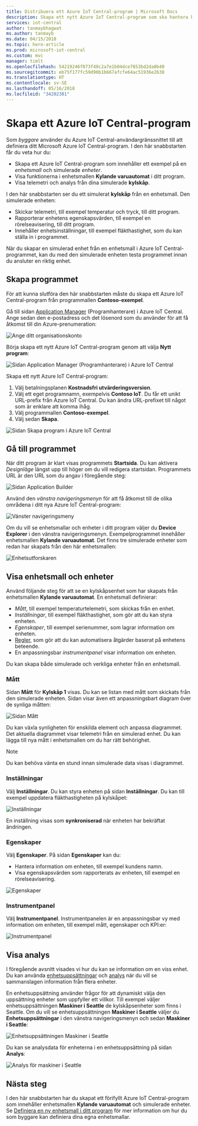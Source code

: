 ```yaml
---
title: Distribuera ett Azure IoT Central-program | Microsoft Docs
description: Skapa ett nytt Azure IoT Central-program som ska hantera kylande varuautomater. Visa telemetridata som genereras från dina simulerade enheter.
services: iot-central
author: tanmaybhagwat
ms.author: tanmayb
ms.date: 04/15/2018
ms.topic: hero-article
ms.prod: microsoft-iot-central
ms.custom: mvc
manager: timlt
ms.openlocfilehash: 54219246f073f48c2a7e1b04dce7653bd2da0b40
ms.sourcegitcommit: eb75f177fc59d90b1b667afcfe64ac51936e2638
ms.translationtype: HT
ms.contentlocale: sv-SE
ms.lasthandoff: 05/16/2018
ms.locfileid: "34202381"
---
```

# <a name="create-an-azure-iot-central-application"></a>Skapa ett Azure IoT Central-program

Som _byggare_ använder du Azure IoT Central-användargränssnittet till att definiera ditt Microsoft Azure IoT Central-program. I den här snabbstarten får du veta hur du:

- Skapa ett Azure IoT Central-program som innehåller ett exempel på en _enhetsmall_ och simulerade _enheter_.
- Visa funktionerna i enhetsmallen **Kylande varuautomat** i ditt program.
- Visa telemetri och analys från dina simulerade **kylskåp**.

I den här snabbstarten ser du ett simulerat **kylskåp** från en enhetsmall. Den simulerade enheten:

* Skickar telemetri, till exempel temperatur och tryck, till ditt program.
* Rapporterar enhetens egenskapsvärden, till exempel en rörelseavisering, till ditt program.
* Innehåller enhetsinställningar, till exempel fläkthastighet, som du kan ställa in i programmet.

När du skapar en simulerad enhet från en enhetsmall i Azure IoT Central-programmet, kan du med den simulerade enheten testa programmet innan du ansluter en riktig enhet.

## <a name="create-the-application"></a>Skapa programmet

För att kunna slutföra den här snabbstarten måste du skapa ett Azure IoT Central-program från programmallen **Contoso-exempel**.

Gå till sidan [Application Manager](https://aka.ms/iotcentral) (Programhanterare) i Azure IoT Central. Ange sedan den e-postadress och det lösenord som du använder för att få åtkomst till din Azure-prenumeration:

![Ange ditt organisationskonto](media/quick-deploy-iot-central/sign-in.png)

Börja skapa ett nytt Azure IoT Central-program genom att välja **Nytt program**:

![Sidan Application Manager (Programhanterare) i Azure IoT Central](media/quick-deploy-iot-central/iotcentralhome.png)

Skapa ett nytt Azure IoT Central-program:

1. Välj betalningsplanen **Kostnadsfri utvärderingsversion**.
1. Välj ett eget programnamn, exempelvis **Contoso IoT**. Du får ett unikt URL-prefix från Azure IoT Central. Du kan ändra URL-prefixet till något som är enklare att komma ihåg.
1. Välj programmallen **Contoso-exempel**.
1. Välj sedan **Skapa**.

![Sidan Skapa program i Azure IoT Central](media/quick-deploy-iot-central/iotcentralcreate.png)

## <a name="navigate-to-the-application"></a>Gå till programmet

När ditt program är klart visas programmets **Startsida**. Du kan aktivera _Designläge_ längst upp till höger om du vill redigera startsidan. Programmets URL är den URL som du angav i föregående steg:

![Sidan Application Builder](media/quick-deploy-iot-central/apphome.png)

Använd den _vänstra navigeringsmenyn_ för att få åtkomst till de olika områdena i ditt nya Azure IoT Central-program:

![Vänster navigeringsmeny](media/quick-deploy-iot-central/navbar.png)

Om du vill se enhetsmallar och enheter i ditt program väljer du **Device Explorer** i den vänstra navigeringsmenyn. Exempelprogrammet innehåller enhetsmallen **Kylande varuautomat**. Det finns tre simulerade enheter som redan har skapats från den här enhetsmallen:

![Enhetsutforskaren](media/quick-deploy-iot-central/deviceexplorer.png)

## <a name="view-the-device-template-and-devices"></a>Visa enhetsmall och enheter

Använd följande steg för att se en kylskåpsenhet som har skapats från enhetsmallen **Kylande varuautomat**. En enhetsmall definierar:

* _Mått_, till exempel temperaturtelemetri, som skickas från en enhet.
* _Inställningar_, till exempel fläkthastighet, som gör att du kan styra enheten.
* _Egenskaper_, till exempel serienummer, som lagrar information om enheten.
* [Regler](howto-create-telemetry-rules.md), som gör att du kan automatisera åtgärder baserat på enhetens beteende.
* En anpassningsbar _instrumentpanel_ visar information om enheten.

Du kan skapa både simulerade och verkliga enheter från en enhetsmall.

### <a name="measurements"></a>Mått

Sidan **Mått** för **Kylskåp 1** visas. Du kan se listan med mått som skickats från den simulerade enheten. Sidan visar även ett anpassningsbart diagram över de synliga måtten:

![Sidan Mått](media/quick-deploy-iot-central/measurements.png)

Du kan växla synligheten för enskilda element och anpassa diagrammet. Det aktuella diagrammet visar telemetri från en simulerad enhet. Du kan lägga till nya mått i enhetsmallen om du har rätt behörighet.

> [!NOTE]
> Du kan behöva vänta en stund innan simulerade data visas i diagrammet.

### <a name="settings"></a>Inställningar

Välj **Inställningar**. Du kan styra enheten på sidan **Inställningar**. Du kan till exempel uppdatera fläkthastigheten på kylskåpet:

![Inställningar](media/quick-deploy-iot-central/settings.png)

En inställning visas som **synkroniserad** när enheten har bekräftat ändringen.

### <a name="properties"></a>Egenskaper

Välj **Egenskaper**. På sidan **Egenskaper** kan du:

* Hantera information om enheten, till exempel kundens namn.
* Visa egenskapsvärden som rapporterats av enheten, till exempel en rörelseavisering.

![Egenskaper](media/quick-deploy-iot-central/properties.png)

### <a name="dashboard"></a>Instrumentpanel

Välj **Instrumentpanel**. Instrumentpanelen är en anpassningsbar vy med information om enheten, till exempel mått, egenskaper och KPI:er:

![Instrumentpanel](media/quick-deploy-iot-central/dashboard.png)

## <a name="view-analytics"></a>Visa analys

I föregående avsnitt visades vi hur du kan se information om en viss enhet. Du kan använda [enhetsuppsättningar](howto-use-device-sets.md) och [analys](howto-create-analytics.md) när du vill se sammanslagen information från flera enheter.

En enhetsuppsättning använder frågor för att dynamiskt välja den uppsättning enheter som uppfyller ett villkor. Till exempel väljer enhetsuppsättningen **Maskiner i Seattle** de kylskåpsenheter som finns i Seattle. Om du vill se enhetsuppsättningen **Maskiner i Seattle** väljer du **Enhetsuppsättningar** i den vänstra navigeringsmenyn och sedan **Maskiner i Seattle**:

![Enhetsuppsättningen Maskiner i Seattle](media/quick-deploy-iot-central/deviceset.png)

Du kan se analysdata för enheterna i en enhetsuppsättning på sidan **Analys**:

![Analys för maskiner i Seattle](media/quick-deploy-iot-central/analytics.png)

## <a name="next-steps"></a>Nästa steg

I den här snabbstarten har du skapat ett förifyllt Azure IoT Central-program som innehåller enhetsmallen **Kylande varuautomat** och simulerade enheter. Se [Definiera en ny enhetsmall i ditt program](tutorial-define-device-type.md) för mer information om hur du som byggare kan definiera dina egna enhetsmallar.
